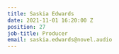 ```yaml
---
title: Saskia Edwards
date: 2021-11-01 16:20:00 Z
position: 27
job-title: Producer
email: saskia.edwards@novel.audio
---
```


